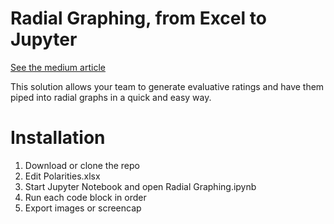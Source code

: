 # Radial Graphing, from Excel to Jupyter

[See the medium article](https://medium.com/p/36c29050f250/edit)


This solution allows your team to generate evaluative ratings and have them piped into radial graphs in a quick and easy way. 

# Installation
1. Download or clone the repo
2. Edit Polarities.xlsx
3. Start Jupyter Notebook and open Radial Graphing.ipynb
4. Run each code block in order
5. Export images or screencap
